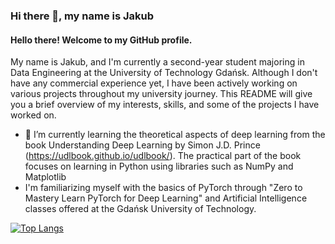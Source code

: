 ### Hi there 👋, my name is Jakub
#### Hello there! Welcome to my GitHub profile. 
My name is Jakub, and I'm currently a second-year student majoring in Data Engineering at the University of Technology Gdańsk. Although I don't have any commercial experience yet, I have been actively working on various projects throughout my university journey. This README will give you a brief overview of my interests, skills, and some of the projects I have worked on.


- 🌱 I’m currently learning the theoretical aspects of deep learning from the book Understanding Deep Learning by Simon J.D. Prince (https://udlbook.github.io/udlbook/). The practical part of the book focuses on learning in Python using libraries such as NumPy and Matplotlib
- I'm familiarizing myself with the basics of PyTorch through "Zero to Mastery Learn PyTorch for Deep Learning" and Artificial Intelligence classes offered at the Gdańsk University of Technology.


[![Top Langs](https://github-readme-stats.vercel.app/api/top-langs/?username=Machmurka)](https://github.com/anuraghazra/github-readme-stats)

